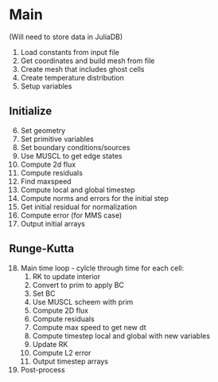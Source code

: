 # Main

(Will need to store data in JuliaDB)
1. Load constants from input file
2. Get coordinates and build mesh from file
3. Create mesh that includes ghost cells
4. Create temperature distribution
5. Setup variables
## Initialize
6. Set geometry
7. Set primitive variables
8. Set boundary conditions/sources
9. Use MUSCL to get edge states
10. Compute 2d flux
11. Compute residuals
12. Find maxspeed
13. Compute local and global timestep
14. Compute norms and errors for the initial step
15. Get initial residual for normalization
16. Compute error (for MMS case)
17. Output initial arrays
## Runge-Kutta
18. Main time loop - cylcle through time for each cell:
    1.  RK to update interior
    2.  Convert to prim to apply BC
    3.  Set BC
    4.  Use MUSCL scheem with prim
    5.  Compute 2D flux
    6.  Compute residuals
    7.  Compute max speed to get new dt
    8.  Compute timestep local and global with new variables
    9.  Update RK
    10. Compute L2 error
    11. Output timestep arrays
19. Post-process